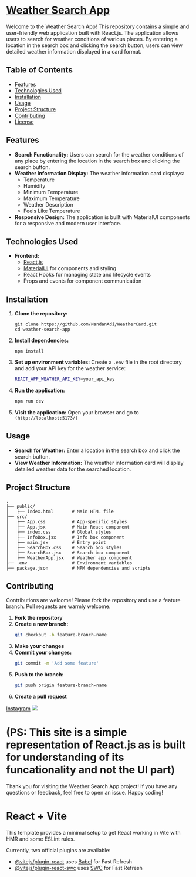 # [Weather Search App](https://d33rrc-5173.csb.app/)

Welcome to the Weather Search App! This repository contains a simple and user-friendly web application built with React.js. The application allows users to search for weather conditions of various places. By entering a location in the search box and clicking the search button, users can view detailed weather information displayed in a card format.

## Table of Contents

- [Features](#features)
- [Technologies Used](#technologies-used)
- [Installation](#installation)
- [Usage](#usage)
- [Project Structure](#project-structure)
- [Contributing](#contributing)
- [License](#license)

## Features

- **Search Functionality:** Users can search for the weather conditions of any place by entering the location in the search box and clicking the search button.
- **Weather Information Display:** The weather information card displays:
  - Temperature
  - Humidity
  - Minimum Temperature
  - Maximum Temperature
  - Weather Description
  - Feels Like Temperature
- **Responsive Design:** The application is built with MaterialUI components for a responsive and modern user interface.

## Technologies Used

- **Frontend:**
  - [React.js](https://reactjs.org/)
  - [MaterialUI](https://material-ui.com/) for components and styling
  - React Hooks for managing state and lifecycle events
  - Props and events for component communication

## Installation

1. **Clone the repository:**
   ```
   git clone https://github.com/NandanAdi/WeatherCard.git
   cd weather-search-app
   ```

2. **Install dependencies:**
   ```
   npm install
   ```

3. **Set up environment variables:**
   Create a `.env` file in the root directory and add your API key for the weather service:
   ```sh
   REACT_APP_WEATHER_API_KEY=your_api_key
   ```

4. **Run the application:**
   ```sh
   npm run dev
   ```

5. **Visit the application:**
   Open your browser and go to `(http://localhost:5173/)`

## Usage

- **Search for Weather:** Enter a location in the search box and click the search button.
- **View Weather Information:** The weather information card will display detailed weather data for the searched location.

## Project Structure

```
.
├── public/
│   ├── index.html       # Main HTML file
├── src/
│   ├── App.css          # App-specific styles
│   ├── App.jsx          # Main React component
│   ├── index.css        # Global styles
│   ├── InfoBox.jsx      # Info box component
│   ├── main.jsx         # Entry point
│   ├── SearchBox.css    # Search box styles
│   ├── SearchBox.jsx    # Search box component
│   ├── WeatherApp.jsx   # Weather app component
├── .env                 # Environment variables
├── package.json         # NPM dependencies and scripts
```


## Contributing

Contributions are welcome! Please fork the repository and use a feature branch. Pull requests are warmly welcome.

1. **Fork the repository**
2. **Create a new branch:**
   ```sh
   git checkout -b feature-branch-name
   ```
3. **Make your changes**
4. **Commit your changes:**
   ```sh
   git commit -m 'Add some feature'
   ```
5. **Push to the branch:**
   ```sh
   git push origin feature-branch-name
   ```
6. **Create a pull request**


[Instagram](https://www.instagram.com/aditya_nandan._/)
<img src="https://img.shields.io/badge/Instagram-E4405F?style=for-the-badge&logo=instagram&logoColor=white" />


# (PS: This site is a simple representation of React.js as is built for understanding of its funcationality and not the UI part)

Thank you for visiting the Weather Search App project! If you have any questions or feedback, feel free to open an issue. Happy coding!

# React + Vite

This template provides a minimal setup to get React working in Vite with HMR and some ESLint rules.

Currently, two official plugins are available:

- [@vitejs/plugin-react](https://github.com/vitejs/vite-plugin-react/blob/main/packages/plugin-react/README.md) uses [Babel](https://babeljs.io/) for Fast Refresh
- [@vitejs/plugin-react-swc](https://github.com/vitejs/vite-plugin-react-swc) uses [SWC](https://swc.rs/) for Fast Refresh
